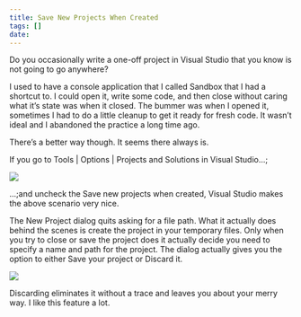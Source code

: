 ```yaml
---
title: Save New Projects When Created
tags: []
date: 
---
```


Do you occasionally write a one-off project in Visual Studio that you know is not going to go anywhere?

I used to have a console application that I called Sandbox that I had a shortcut to. I could open it, write some code, and then close without caring what it&rsquo;s state was when it closed. The bummer was when I opened it, sometimes I had to do a little cleanup to get it ready for fresh code. It wasn&rsquo;t ideal and I abandoned the practice a long time ago.

There&rsquo;s a better way though. It seems there always is.

If you go to Tools | Options | Projects and Solutions in Visual Studio...;

![](http://codefoster.blob.core.windows.net/site/image/d0a2da4cf5894c84b19120b7c0955053/vsnewproj_01_1.png)

...;and uncheck the Save new projects when created, Visual Studio makes the above scenario very nice.

The New Project dialog quits asking for a file path. What it actually does behind the scenes is create the project in your temporary files. Only when you try to close or save the project does it actually decide you need to specify a name and path for the project. The dialog actually gives you the option to either Save your project or Discard it.

![](http://codefoster.blob.core.windows.net/site/image/a95eba4d5a534640b634b811e2defbdf/vsnewproj_02_1.png)

Discarding eliminates it without a trace and leaves you about your merry way. I like this feature a lot.